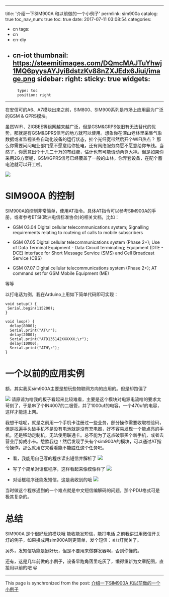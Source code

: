 
---
title: '介绍一下SIM900A 和以前做的一个小例子'
permlink: sim900a
catalog: true
toc_nav_num: true
toc: true
date: 2017-07-11 03:08:54
categories:
- cn
tags:
- cn
- cn-diy
- cn-iot
thumbnail: https://steemitimages.com/DQmcMAJTuYhwj1MQ6pyysAYJyiBdstzKv88nZXJEdx6Jiui/image.png
sidebar:
    right:
        sticky: true
widgets:
    -
        type: toc
        position: right
---


在安信可的A6、A7模块出来之前，SIM800、SIM900系列是市场上应用最为广泛的GSM & GPRS模块。

虽然WIFI、ZIGBEE等组网越来越广泛，但是GSM&GRPS依旧有无法替代的优势，那就是有GSM&GPRS信号的地方就可以使用。想象你在深山老林里采集气象数据或者监视某些自动化设备的运行状态，扯个光纤宽带然后开个WIFI热点？ 那么你需要问问电业部门愿不愿意给你扯电，还有网络服务商愿不愿意给你布线。当然了，你愿意出个十几二十万的布线费，估计也有可能请动两尊大神。但是如果你采用2G方案呢，GSM/GPRS信号已经覆盖了一般的山林，你弄套设备，在配个蓄电池就可以开工啦。

![](https://steemitimages.com/DQmcMAJTuYhwj1MQ6pyysAYJyiBdstzKv88nZXJEdx6Jiui/image.png)
# SIM900A 的控制

SIM900A的控制非常简单，使用AT指令。具体AT指令可以参考SIM900A的手册，或者参考ETSI(欧洲电信标准协会)的相关文档，比如：

* GSM 03.04
Digital cellular telecommunications system;
Signalling requirements relating to routeing of calls to mobile subscribers


* GSM 07.05 
Digital cellular telecommunications system (Phase 2+);
Use of Data Terminal Equipment - Data Circuit terminating;
Equipment (DTE - DCE) interface for Short Message Service (SMS) and Cell Broadcast Service (CBS)


* GSM 07.07
Digital cellular telecommunications system (Phase 2+);
AT command set for GSM Mobile Equipment (ME)

等等

以打电话为例，我在Arduino上用如下简单代码即可实现：
```
void setup() {               
 Serial.begin(115200);
}

void loop() {
  delay(8000);
  Serial.print("AT\r");
  delay(2000);
  Serial.print("ATD135142XXXXXX;\r");
  delay(10000);
  Serial.print("ATH\r");
}
```

# 一个以前的应用实例

额，其实我买sim900A主要是想玩些物联网方向的应用的。但是却跑偏了

![](https://steemitimages.com/DQmdEnf2qPdHyyZ41p9No1oNjzGp22EwUjdQaotDTdoV7MR/image.png)
请原谅为啥我的板子看起来比较难看，主要是这个模块对电源电流啥的要求太苛刻了，于是串了个IN4007的二极管，并了1000uf的电容，一个470uf的电容，这样才能连上网。

我想干啥呢，就是之前用一个手机卡注册过一些业务，部分操作需要收取校验码，但是找遍手头破手机不是没有电池就是没有充电器，好不容易发现一个能点亮的手机，还是移动定制机，无法使用联通卡。总不能为了这点破事买个新手机，或者去营业厅剪成小卡。愁煞我也！然后发现手头有个sim900A的模块，可以通过AT指令操作。那么就用它来看看能不能胜任这个任务吧。
* 看，我能用自己写的程序读出短信并解析了
![](https://steemitimages.com/DQmc96MJutxxjBjUFJFBQRb9fAj3PjnfeMtziwzURJudFd3/image.png)

* 写了个简单对话框程序，这样看起来像模像样了
![](https://steemitimages.com/DQmQ9HkUSGCUVtttmUE5xtpRvqEoFFUGjz1fUqdcmKJiQbK/image.png)

* 对话框程序还能发短信，这是我收到的哦
![](https://steemitimages.com/DQmPC77ASS9hHN9gsWYRtCfHTCb8BcqLoreevXYXzxpCbiX/image.png)

当时做这个程序遇到的一个难点就是中文短信编解码的问题，那个PDU格式可是极其复杂的。

# 总结

SIM900A 是个很好玩的模块哦
能收能发短信，能打电话
之前我讲过用微信开关灯的例子，如果换成用sim900A则更简单，发个短信：`关灯`灯就关了。

另外，发短信功能是挺好玩，但是不要用来做群发器啊，否则你懂的。

还有，这是几年前做的小例子，设备早跑角落里吃灰了，懒得重新为文章配图，直接用以前的吧 😀

- - -

This page is synchronized from the post: [介绍一下SIM900A 和以前做的一个小例子](https://steemit.com/@oflyhigh/sim900a)

